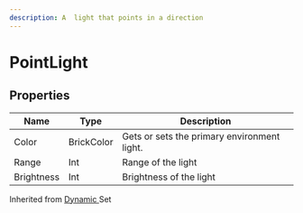 ```yaml
---
description: A  light that points in a direction
---
```


# PointLight

## Properties

| Name       | Type       | Description                                 |
| ---------- | ---------- | ------------------------------------------- |
| Color      | BrickColor | Gets or sets the primary environment light. |
| Range      | Int        | Range of the light                          |
| Brightness | Int        | Brightness of the light                     |

Inherited from [Dynamic ](https://docs.brickverse.co/bricklua-lua-references-manual/dymanic)Set
